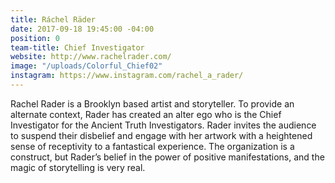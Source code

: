 ```yaml
---
title: Ráchel Räder
date: 2017-09-18 19:45:00 -04:00
position: 0
team-title: Chief Investigator
website: http://www.rachelrader.com/
image: "/uploads/Colorful_Chief02"
instagram: https://www.instagram.com/rachel_a_rader/
---
```


Rachel Rader is a Brooklyn based artist and storyteller. To provide an alternate context, Rader has created an alter ego who is the Chief Investigator for the Ancient Truth Investigators. Rader invites the audience to suspend their disbelief and engage with her artwork with a heightened sense of receptivity to a fantastical experience. The organization is a construct, but Rader’s belief in the power of positive manifestations, and the magic of storytelling is very real.
